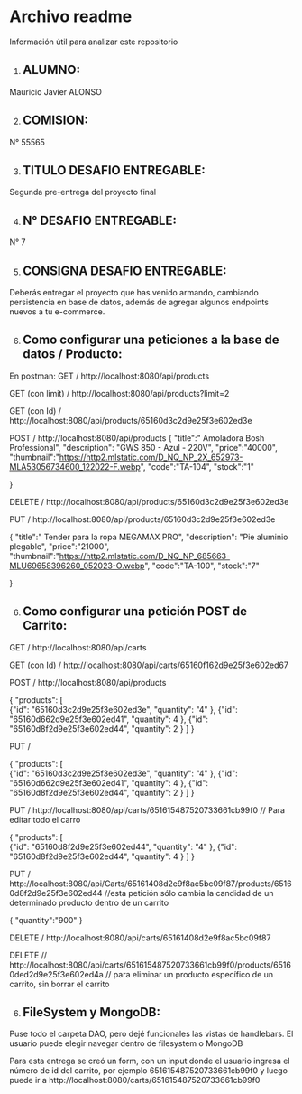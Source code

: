 # Archivo readme
Información útil para analizar este repositorio


1. ## ALUMNO: 

Mauricio Javier ALONSO


2. ## COMISION:

 N° 55565


3. ## TITULO DESAFIO ENTREGABLE: 

Segunda pre-entrega del proyecto final 

4. ## N° DESAFIO ENTREGABLE: 

N° 7

5. ## CONSIGNA DESAFIO ENTREGABLE: 

Deberás entregar el proyecto que has venido armando, cambiando persistencia en base de datos, además de agregar algunos endpoints nuevos a tu e-commerce. 



6. ## Como configurar una peticiones a la base de datos / Producto:

En postman: 
GET / http://localhost:8080/api/products

GET (con limit) / http://localhost:8080/api/products?limit=2

GET (con Id) / http://localhost:8080/api/products/65160d3c2d9e25f3e602ed3e

POST / http://localhost:8080/api/products
{
      "title":" Amoladora Bosh Professional",
      "description": "GWS 850 - Azul - 220V",
      "price":"40000",
      "thumbnail":"https://http2.mlstatic.com/D_NQ_NP_2X_652973-MLA53056734600_122022-F.webp",
      "code":"TA-104",
      "stock":"1" 

}

DELETE / http://localhost:8080/api/products/65160d3c2d9e25f3e602ed3e

PUT / http://localhost:8080/api/products/65160d3c2d9e25f3e602ed3e

{
      "title":" Tender para la ropa MEGAMAX PRO",
      "description": "Pie aluminio plegable",
      "price":"21000",
      "thumbnail":"https://http2.mlstatic.com/D_NQ_NP_685663-MLU69658396260_052023-O.webp",
      "code":"TA-100",
      "stock":"7" 

}

6. ## Como configurar una petición POST de Carrito:

GET / http://localhost:8080/api/carts

GET (con Id) / http://localhost:8080/api/carts/65160f162d9e25f3e602ed67

POST / http://localhost:8080/api/products

{
  "products": [    
    {"id": "65160d3c2d9e25f3e602ed3e",
     "quantity": "4"
     },
        {"id": "65160d662d9e25f3e602ed41",
     "quantity": 4
     },
    {"id": "65160d8f2d9e25f3e602ed44",
     "quantity": 2
     }
  ]
}

PUT / 

{
  "products": [    
    {"id": "65160d3c2d9e25f3e602ed3e",
     "quantity": "4"
     },
        {"id": "65160d662d9e25f3e602ed41",
     "quantity": 4
     },
    {"id": "65160d8f2d9e25f3e602ed44",
     "quantity": 2
     }
  ]
}

PUT / http://localhost:8080/api/carts/651615487520733661cb99f0 // Para editar todo el carro

{
  "products": [    
    {"id": "65160d8f2d9e25f3e602ed44",
     "quantity": "4"
     },
        {"id": "65160d8f2d9e25f3e602ed44",
     "quantity": 4
     }
  ]
}


PUT / http://localhost:8080/api/Carts/65161408d2e9f8ac5bc09f87/products/65160d8f2d9e25f3e602ed44  //esta petición sólo cambia la candidad de un determinado producto dentro de un carrito


{
    "quantity":"900"
}


DELETE / http://localhost:8080/api/carts/65161408d2e9f8ac5bc09f87

DELETE // http://localhost:8080/api/carts/651615487520733661cb99f0/products/65160ded2d9e25f3e602ed4a  // para eliminar un producto específico de un carrito, sin borrar el carrito

6. ## FileSystem y MongoDB:

Puse todo el carpeta DAO, pero dejé funcionales las vistas de handlebars. El usuario puede elegir navegar dentro de filesystem o MongoDB

Para esta entrega se creó un form, con un input donde el usuario ingresa el número de id del carrito, por ejemplo 651615487520733661cb99f0 y luego puede ir a 
http://localhost:8080/carts/651615487520733661cb99f0